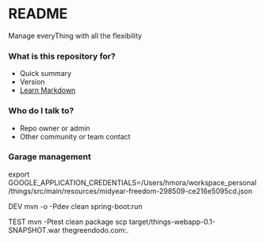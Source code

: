# README #

Manage everyThing with all the flexibility

### What is this repository for? ###

* Quick summary
* Version
* [Learn Markdown](https://bitbucket.org/tutorials/markdowndemo)

### Who do I talk to? ###

* Repo owner or admin
* Other community or team contact


### Garage management ###

export GOOGLE_APPLICATION_CREDENTIALS=/Users/hmora/workspace_personal/things/src/main/resources/midyear-freedom-298509-ce216e5095cd.json

DEV
  mvn -o -Pdev clean spring-boot:run
 
TEST
  mvn -Ptest clean package
  scp target/things-webapp-0.1-SNAPSHOT.war thegreendodo.com:.
